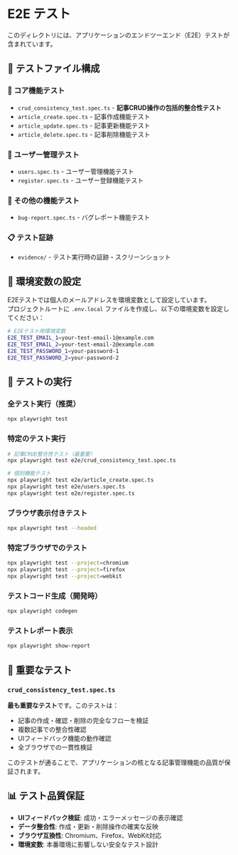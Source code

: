 # E2E テスト

このディレクトリには、アプリケーションのエンドツーエンド（E2E）テストが含まれています。

## 📁 テストファイル構成

### 🔧 **コア機能テスト**
- `crud_consistency_test.spec.ts` - **記事CRUD操作の包括的整合性テスト**
- `article_create.spec.ts` - 記事作成機能テスト
- `article_update.spec.ts` - 記事更新機能テスト
- `article_delete.spec.ts` - 記事削除機能テスト

### 👤 **ユーザー管理テスト**
- `users.spec.ts` - ユーザー管理機能テスト
- `register.spec.ts` - ユーザー登録機能テスト

### 🐛 **その他の機能テスト**
- `bug-report.spec.ts` - バグレポート機能テスト

### 📋 **テスト証跡**
- `evidence/` - テスト実行時の証跡・スクリーンショット

## 🔧 環境変数の設定

E2Eテストでは個人のメールアドレスを環境変数として設定しています。  
プロジェクトルートに `.env.local` ファイルを作成し、以下の環境変数を設定してください：

```bash
# E2Eテスト用環境変数
E2E_TEST_EMAIL_1=your-test-email-1@example.com
E2E_TEST_EMAIL_2=your-test-email-2@example.com
E2E_TEST_PASSWORD_1=your-password-1
E2E_TEST_PASSWORD_2=your-password-2
```

## 🚀 テストの実行

### 全テスト実行（推奨）
```bash
npx playwright test
```

### 特定のテスト実行
```bash
# 記事CRUD整合性テスト（最重要）
npx playwright test e2e/crud_consistency_test.spec.ts

# 個別機能テスト
npx playwright test e2e/article_create.spec.ts
npx playwright test e2e/users.spec.ts
npx playwright test e2e/register.spec.ts
```

### ブラウザ表示付きテスト
```bash
npx playwright test --headed
```

### 特定ブラウザでのテスト
```bash
npx playwright test --project=chromium
npx playwright test --project=firefox
npx playwright test --project=webkit
```

### テストコード生成（開発時）
```bash
npx playwright codegen
```

### テストレポート表示
```bash
npx playwright show-report
```

## 🎯 重要なテスト

### `crud_consistency_test.spec.ts` 
**最も重要なテスト**です。このテストは：
- 記事の作成・確認・削除の完全なフローを検証
- 複数記事での整合性確認
- UIフィードバック機能の動作確認
- 全ブラウザでの一貫性検証

このテストが通ることで、アプリケーションの核となる記事管理機能の品質が保証されます。

## 📊 テスト品質保証

- **UIフィードバック検証**: 成功・エラーメッセージの表示確認
- **データ整合性**: 作成・更新・削除操作の確実な反映
- **ブラウザ互換性**: Chromium、Firefox、WebKit対応
- **環境変数**: 本番環境に影響しない安全なテスト設計